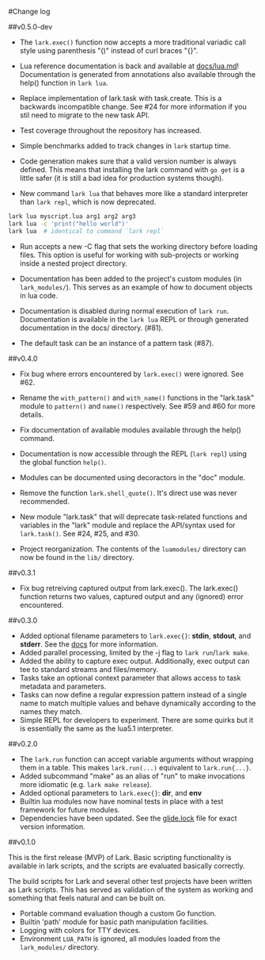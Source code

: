 #Change log

##v0.5.0-dev

- The `lark.exec()` function now accepts a more traditional variadic call style
  using parenthesis "()" instead of curl braces "{}".

- Lua reference documentation is back and available at
  [docs/lua.md](docs/lua.md)!  Documentation is generated from annotations also
  available through the help() function in `lark lua`.

- Replace implementation of lark.task with task.create.  This is a backwards
  incompatible change.  See #24 for more information if you stil need to
  migrate to the new task API.

- Test coverage throughout the repository has increased.

- Simple benchmarks added to track changes in `lark` startup time.

- Code generation makes sure that a valid version number is always defined.
  This means that installing the lark command with `go get` is a little safer
  (it is still a bad idea for production systems though).

- New command `lark lua` that behaves more like a standard interpreter than
  `lark repl`, which is now deprecated.

```sh
lark lua myscript.lua arg1 arg2 arg3
lark lua -c 'print("hello world")'
lark lua  # identical to command `lark repl`
```

- Run accepts a new -C flag that sets the working directory before loading
  files.  This option is useful for working with sub-projects or working inside
  a nested project directory.

- Documentation has been added to the project's custom modules (in
  `lark_modules/`).  This serves as an example of how to document objects in
  lua code.

- Documentation is disabled during normal execution of `lark run`.
  Documentation is available in the `lark lua` REPL or through generated
  documentation in the docs/ directory.  (#81).

- The default task can be an instance of a pattern task (#87).

##v0.4.0

- Fix bug where errors encountered by `lark.exec()` were ignored. See #62.

- Rename the `with_pattern()` and `with_name()` functions in the "lark.task"
  module to `pattern()` and `name()` respectively.  See #59 and #60 for more
  details.

- Fix documentation of available modules available through the help() command.

- Documentation is now accessible through the REPL (`lark repl`) using the
  global function `help()`.

- Modules can be documented using decoractors in the "doc" module.

- Remove the function `lark.shell_quote()`.  It's direct use was never
  recommended.

- New module "lark.task" that will deprecate task-related functions and
  variables in the "lark" module and replace the API/syntax used for
  `lark.task()`.  See #24, #25, and #30.

- Project reorganization.  The contents of the `luamodules/` directory can now
  be found in the `lib/` directory.

##v0.3.1

- Fix bug retreiving captured output from lark.exec().  The lark.exec()
  function returns two values, captured output and any (ignored) error
  encountered.

##v0.3.0

- Added optional filename parameters to `lark.exec{}`: **stdin**, **stdout**,
  and **stderr**.  See the [docs](docs/lua.md) for more information.
- Added parallel processing, limited by the -j flag to `lark run`/`lark make`.
- Added the ability to capture exec output.  Additionally, exec output can tee
  to standard streams and files/memory.
- Tasks take an optional context parameter that allows access to task metadata
  and parameters.
- Tasks can now define a regular expression pattern instead of a single name to
  match multiple values and behave dynamically according to the names they
  match.
- Simple REPL for developers to experiment.  There are some quirks but it is
  essentially the same as the lua5.1 interpreter.
  

##v0.2.0

- The `lark.run` function can accept variable arguments without wrapping them
  in a table.  This makes `lark.run(...)` equivalent to `lark.run{...}`.
- Added subcommand "make" as an alias of "run" to make invocations more
  idiomatic (e.g. `lark make release`).
- Added optional parameters to `lark.exec{}`: **dir**, and **env**
- Builtin lua modules now have nominal tests in place with a test framework for
  future modules.
- Dependencies have been updated.  See the [glide.lock](glide.lock) file for
  exact version information.

##v0.1.0

This is the first release (MVP) of Lark. Basic scripting functionality is
available in lark scripts, and the scripts are evaluated basically correctly.

The build scripts for Lark and several other test projects have been written as
Lark scripts.  This has served as validation of the system as working and
something that feels natural and can be built on.

- Portable command evaluation though a custom Go function.
- Builtin 'path' module for basic path manipulation facilities.
- Logging with colors for TTY devices.
- Environment `LUA_PATH` is ignored, all modules loaded from the
  `lark_modules/` directory.
